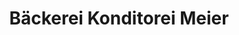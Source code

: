 ---
title: "Bäckerei Konditorei Meier"
url: /karlsruhe/baeckerei-konditorei-meier-jollystrasse/
shop: Bäckerei
---